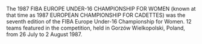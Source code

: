 The 1987 FIBA EUROPE UNDER-16 CHAMPIONSHIP FOR WOMEN (known at that time as 1987 EUROPEAN CHAMPIONSHIP FOR CADETTES) was the seventh edition of the FIBA Europe Under-16 Championship for Women. 12 teams featured in the competition, held in Gorzów Wielkopolski, Poland, from 26 July to 2 August 1987.
